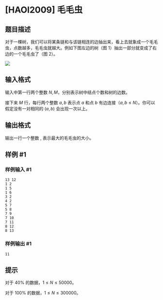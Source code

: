 # [HAOI2009] 毛毛虫

## 题目描述

对于一棵树，我们可以将某条链和与该链相连的边抽出来，看上去就象成一个毛毛虫，点数越多，毛毛虫就越大。例如下图左边的树（图 $1$）抽出一部分就变成了右边的一个毛毛虫了（图 $2$）。

![](https://cdn.luogu.com.cn/upload/pic/7967.png)


## 输入格式

输入中第一行两个整数 $N, M$，分别表示树中结点个数和树的边数。

接下来 $M$ 行，每行两个整数 $a, b$ 表示点 $a$ 和点 $b$ 有边连接（$a, b \le N$）。你可以假定没有一对相同的 $(a, b)$ 会出现一次以上。

## 输出格式

输出一行一个整数 , 表示最大的毛毛虫的大小。


## 样例 #1

### 样例输入 #1
```
13 12 
1 2 
1 5 
1 6 
3 2 
4 2 
5 7 
5 8 
7 9 
7 10 
7 11 
8 12 
8 13
```

### 样例输出 #1

```
11
```

## 提示

对于 $40\%$ 的数据，$1\leq N \le 50000$。

对于 $100\%$ 的数据，$1\leq N \le 300000$。
